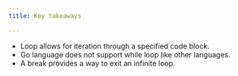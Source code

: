 ```yaml
---
title: Key takeaways

---
```

<!--

-->

- Loop allows for iteration through a specified code block.
- Go language does not support while loop like other languages.
- A break provides a way to exit an infinite loop.